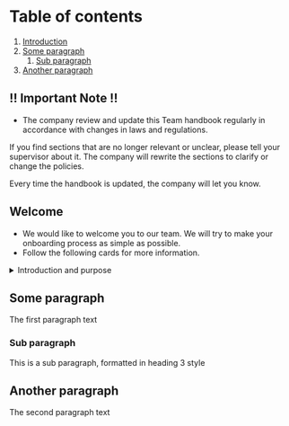 # Table of contents
1. [Introduction](#introduction)
2. [Some paragraph](#paragraph1)
    1. [Sub paragraph](#subparagraph1)
3. [Another paragraph](#paragraph2)


## ‼️ Important Note ‼️
- The company review and update this Team handbook regularly in accordance with changes in laws and regulations.

If you find sections that are no longer relevant or unclear, please tell your supervisor about it. The company will rewrite the sections to clarify or change the policies.

Every time the handbook is updated, the company will let you know.

## Welcome
- We would like to welcome you to our team. We will try to make your onboarding process as simple as possible.
- Follow the following cards for more information.
  
<details>
<summary>Introduction and purpose</summary>
- This Team handbook is a code of conduct that establishes policies, procedures, benefits, and working conditions that will be followed by all employees as a condition of their employment in the company.

- The code of conduct describes the expected actions and behaviors of employees while conducting company business.

- This handbook is not a contract of employment itself, but it is a guideline of how each employee should behave and work.

- The policies and procedures outlined in this handbook will be applied at the discretion of the company. The company reserves the right to deviate from the policies, procedures, benefits, and working conditions described in this handbook.

- Furthermore, the company reserves the right to withdraw or change the policies, procedures, benefits, and working conditions described in this handbook at any time, for any reason, and without prior notice.

- The company will make every effort to notify employees when an official change in policy or procedure has been made but employees are responsible for their own up-to-date knowledge about company policies, procedures, benefits, and working conditions.

- No provision in this handbook and expected code of conduct can be waived without written permission from the company’s president, or designee. Such a waiver, if granted, applies only to the employee for whom the waiver was granted at the time of the waiver.

- Please review the policies, procedures, working conditions, and benefits described in this handbook. You will be asked to affirm that you have read, understand, agree to abide by, and acknowledge your receipt of this handbook and employee code of conduct.

</details>

## Some paragraph <a name="paragraph1"></a>
The first paragraph text

### Sub paragraph <a name="subparagraph1"></a>
This is a sub paragraph, formatted in heading 3 style

## Another paragraph <a name="paragraph2"></a>
The second paragraph text
